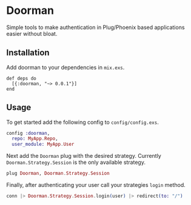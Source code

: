 # Doorman

Simple tools to make authentication in Plug/Phoenix based applications easier
without bloat.

## Installation

Add doorman to your dependencies in `mix.exs`.

```
def deps do
  [{:doorman, "~> 0.0.1"}]
end
```

## Usage

To get started add the following config to `config/config.exs`.


```elixir
config :doorman,
  repo: MyApp.Repo,
  user_module: MyApp.User
```

Next add the `Doorman` plug with the desired strategy. Currently
`Doorman.Strategy.Session` is the only available strategy.

```elixir
plug Doorman, Doorman.Strategy.Session
```

Finally, after authenticating your user call your strategies `login` method.

```elixir
conn |> Doorman.Strategy.Session.login(user) |> redirect(to: "/")
```
